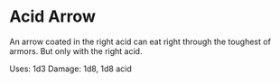 ﻿# Acid Arrow

An arrow coated in the right acid can eat right through the toughest of armors. 
But only with the right acid.

Uses: 1d3
Damage: 1d8, 1d8 acid
